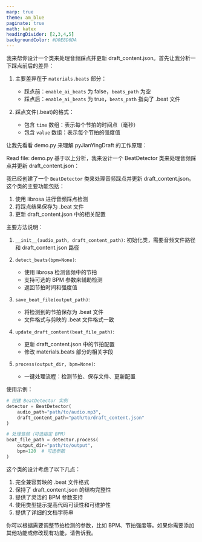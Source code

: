```yaml
---
marp: true
theme: am_blue
paginate: true
math: katex
headingDivider: [2,3,4,5]
backgroundColor: #D0E8D6DA
---
```


我来帮你设计一个类来处理音频踩点并更新 draft_content.json。首先让我分析一下踩点前后的差异：

1. 主要差异在于 `materials.beats` 部分：
   - 踩点前：`enable_ai_beats` 为 false，`beats_path` 为空
   - 踩点后：`enable_ai_beats` 为 true，`beats_path` 指向了 .beat 文件

2. 踩点文件(.beat)的格式：
   - 包含 `time` 数组：表示每个节拍的时间点（毫秒）
   - 包含 `value` 数组：表示每个节拍的强度值

让我先看看 demo.py 来理解 pyJianYingDraft 的工作原理：

Read file: demo.py
基于以上分析，我来设计一个 BeatDetector 类来处理音频踩点并更新 draft_content.json：

我已经创建了一个 `BeatDetector` 类来处理音频踩点并更新 draft_content.json。这个类的主要功能包括：

1. 使用 librosa 进行音频踩点检测
2. 将踩点结果保存为 .beat 文件
3. 更新 draft_content.json 中的相关配置

主要方法说明：

1. `__init__(audio_path, draft_content_path)`: 初始化类，需要音频文件路径和 draft_content.json 路径

2. `detect_beats(bpm=None)`: 
   - 使用 librosa 检测音频中的节拍
   - 支持可选的 BPM 参数来辅助检测
   - 返回节拍时间和强度值

3. `save_beat_file(output_path)`:
   - 将检测到的节拍保存为 .beat 文件
   - 文件格式与剪映的 .beat 文件格式一致

4. `update_draft_content(beat_file_path)`:
   - 更新 draft_content.json 中的节拍配置
   - 修改 materials.beats 部分的相关字段

5. `process(output_dir, bpm=None)`:
   - 一键处理流程：检测节拍、保存文件、更新配置

使用示例：

```python
# 创建 BeatDetector 实例
detector = BeatDetector(
    audio_path="path/to/audio.mp3",
    draft_content_path="path/to/draft_content.json"
)

# 处理音频（可选指定 BPM）
beat_file_path = detector.process(
    output_dir="path/to/output",
    bpm=120  # 可选参数
)
```

这个类的设计考虑了以下几点：

1. 完全兼容剪映的 .beat 文件格式
2. 保持了 draft_content.json 的结构完整性
3. 提供了灵活的 BPM 参数支持
4. 使用类型提示提高代码可读性和可维护性
5. 提供了详细的文档字符串

你可以根据需要调整节拍检测的参数，比如 BPM、节拍强度等。如果你需要添加其他功能或修改现有功能，请告诉我。